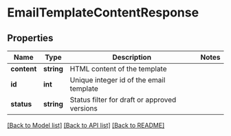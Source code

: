 # EmailTemplateContentResponse

## Properties

Name | Type | Description | Notes
------------ | ------------- | ------------- | -------------
**content** | **string** | HTML content of the template | 
**id** | **int** | Unique integer id of the email template | 
**status** | **string** | Status filter for draft or approved versions | 

[[Back to Model list]](../README.md#documentation-for-models) [[Back to API list]](../README.md#documentation-for-api-endpoints) [[Back to README]](../README.md)
